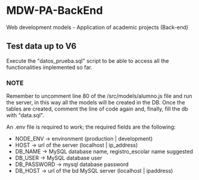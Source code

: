 # MDW-PA-BackEnd

Web development models - Application of academic projects (Back-end)

## Test data up to V6

Execute the "datos_prueba.sql" script to be able to access all the functionalities implemented so far.

### NOTE

Remember to uncomment line 80 of the /src/models/alumno.js file and run the server, in this way all the models will be created in the DB. Once the tables are created, comment the line of code again and, finally, fill the db with "data.sql".

An .env file is required to work; the required fields are the following:

- NODE_ENV -> environment (production | development)
- HOST -> url of the server (localhost | ip_address)
- DB_NAME -> MySQL database name, registro_escolar name suggested
- DB_USER -> MySQL database user
- DB_PASSWORD -> mysql database password
- DB_HOST -> url of the bd MySQL server (localhost | ipaddress)
